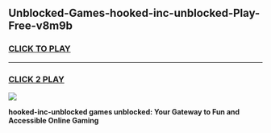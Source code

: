
## Unblocked-Games-hooked-inc-unblocked-Play-Free-v8m9b
<h3>
<a href="https://premium76.site?title=hooked-inc-unblocked&ref=23A">CLICK TO PLAY</a></h3>
<hr>

<h3>
<a href="https://premium76.site?title=hooked-inc-unblocked&ref=23A">CLICK 2 PLAY</a>
  
</h3>

<a href="https://premium76.site?title=hooked-inc-unblocked&ref=23A"><img src="https://clearcache.store/games.png"></a>


**hooked-inc-unblocked games unblocked: Your Gateway to Fun and Accessible Online Gaming**
